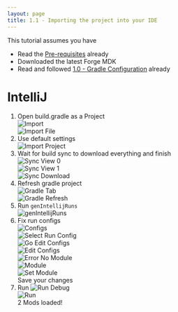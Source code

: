 ```yaml
---
layout: page
title: 1.1 - Importing the project into your IDE
---
```

This tutorial assumes you have
- Read the [Pre-requisites](https://cadiboo.github.io/tutorials/Pre-requisites) already
- Downloaded the latest Forge MDK  
- Read and followed [1.0 - Gradle Configuration](https://cadiboo.github.io/tutorials/forge/1.13.2/1.0-gradle-configuration/) already

# IntelliJ
1) Open build.gradle as a Project  
![Import](/tutorials/1.13.2/forge/1.1-importing-project/import.png "Import")  
![Import File](/tutorials/1.13.2/forge/1.1-importing-project/import-file.png "Import File")  
2) Use default settings  
![Import Project](/tutorials/1.13.2/forge/1.1-importing-project/import-project.png "Import Project")  
3) Wait for build sync to download everything and finish  
![Sync View 0](/tutorials/1.13.2/forge/1.1-importing-project/sync-view-0.png "Sync View 0")  
![Sync View 1](/tutorials/1.13.2/forge/1.1-importing-project/sync-view-1.png "Sync View 1")  
![Sync Download](/tutorials/1.13.2/forge/1.1-importing-project/sync-download.png "Sync Download")  
4) Refresh gradle project  
![Gradle Tab](/tutorials/1.13.2/forge/1.1-importing-project/gradle-tab.png "Gradle Tab")  
![Gradle Refresh](/tutorials/1.13.2/forge/1.1-importing-project/gradle-refresh.png "Gradle Refresh")  
5) Run `genIntellijRuns`  
![genIntellijRuns](/tutorials/1.13.2/forge/1.1-importing-project/genIntellijRuns.png "genIntellijRuns")  
6) Fix run configs  
![Configs](/tutorials/1.13.2/forge/1.1-importing-project/configs.png "Configs")  
![Select Run Config](/tutorials/1.13.2/forge/1.1-importing-project/select-run-config.png "Select Run Config")  
![Go Edit Configs](/tutorials/1.13.2/forge/1.1-importing-project/go-edit-configs.png "Go Edit Configs")  
![Edit Configs](/tutorials/1.13.2/forge/1.1-importing-project/edit-configs.png "Edit Configs")  
![Error No Module](/tutorials/1.13.2/forge/1.1-importing-project/error-no-module.png "Error No Module")  
![Module](/tutorials/1.13.2/forge/1.1-importing-project/module.png "Module")  
![Set Module](/tutorials/1.13.2/forge/1.1-importing-project/set-module.png "Set Module")  
Save your changes
7) Run 
![Run Debug](/tutorials/1.13.2/forge/1.1-importing-project/run-debug.png "Run Debug")  
![Run](/tutorials/1.13.2/forge/1.1-importing-project/run.png "Run")  
2 Mods loaded!  
